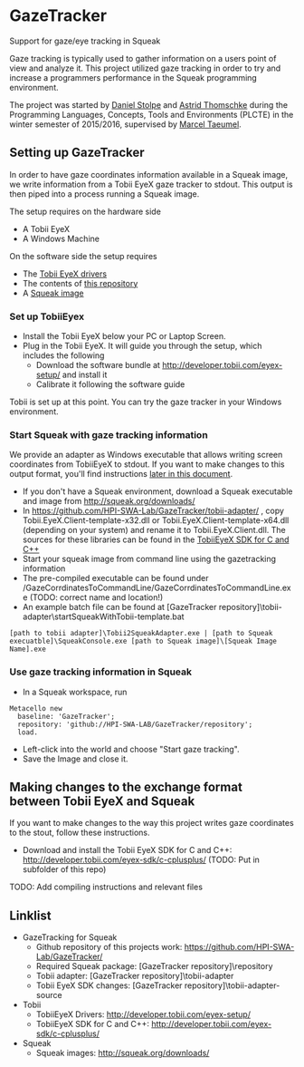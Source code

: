 # GazeTracker
Support for gaze/eye tracking in Squeak

Gaze tracking is typically used to gather information on a users point of view and analyze it. This project utilized gaze tracking in order to try and increase a programmers performance in the Squeak programming environment.

The project was started by [Daniel Stolpe](https://github.com/numberpi) and [Astrid Thomschke](github.com/athomschke) during the Programming Languages, Concepts, Tools and Environments (PLCTE) in the winter semester of 2015/2016, supervised by [Marcel Taeumel](https://github.com/marceltaeumel).

## Setting up GazeTracker
In order to have gaze coordinates information available in a Squeak image, we write information from a Tobii EyeX gaze tracker to stdout. This output is then piped into a process running a Squeak image.

The setup requires on the hardware side
* A Tobii EyeX
* A Windows Machine

On the software side the setup requires
* The [Tobii EyeX drivers](http://developer.tobii.com/eyex-setup/)
* The contents of [this repository](https://github.com/HPI-SWA-Lab/GazeTracker/)
* A [Squeak image](http://squeak.org/downloads/)

### Set up TobiiEyex
* Install the Tobii EyeX below your PC or Laptop Screen.
* Plug in the Tobii EyeX. It will guide you through the setup, which includes the following
  * Download the software bundle at http://developer.tobii.com/eyex-setup/ and install it
  * Calibrate it following the software guide

Tobii is set up at this point. You can try the gaze tracker in your Windows environment.

### Start Squeak with gaze tracking information
We provide an adapter as Windows executable that allows writing screen coordinates from TobiiEyeX to stdout. If you want to make changes to this output format, you'll find instructions [later in this document](https://github.com/HPI-SWA-Lab/GazeTracker/blob/master/README.md#making-changes-to-the-exchange-format-between-tobii-eyex-and-squeak).

* If you don't have a Squeak environment, download a Squeak executable and image from http://squeak.org/downloads/
* In https://github.com/HPI-SWA-Lab/GazeTracker/tobii-adapter/ , copy Tobii.EyeX.Client-template-x32.dll or Tobii.EyeX.Client-template-x64.dll (depending on your system) and rename it to Tobii.EyeX.Client.dll. The sources for these libraries can be found in the [TobiiEyeX SDK for C and C++](http://developer.tobii.com/eyex-sdk/c-cplusplus/)
* Start your squeak image from command line using the gazetracking information
 * The pre-compiled executable can be found under /GazeCorrdinatesToCommandLine/GazeCorrdinatesToCommandLine.exe (TODO: correct name and location!)
 * An example batch file can be found at [GazeTracker repository]\tobii-adapter\startSqueakWithTobii-template.bat

``` shell
[path to tobii adapter]\Tobii2SqueakAdapter.exe | [path to Squeak execuatble]\SqueakConsole.exe [path to Squeak image]\[Squeak Image Name].exe 
```

### Use gaze tracking information in Squeak
* In a Squeak workspace, run
```smalltalk
Metacello new
  baseline: 'GazeTracker';
  repository: 'github://HPI-SWA-LAB/GazeTracker/repository';
  load.
```
* Left-click into the world and choose "Start gaze tracking".
* Save the Image and close it.

## Making changes to the exchange format between Tobii EyeX and Squeak
If you want to make changes to the way this project writes gaze coordinates to the stout, follow these instructions.
* Download and install the Tobii EyeX SDK for C and C++: http://developer.tobii.com/eyex-sdk/c-cplusplus/ (TODO: Put in subfolder of this repo)

TODO: Add compiling instructions and relevant files

## Linklist
* GazeTracking for Squeak
  * Github repository of this projects work: https://github.com/HPI-SWA-Lab/GazeTracker/
  * Required Squeak package: [GazeTracker repository]\repository
  * Tobii adapter: [GazeTracker repository]\tobii-adapter
  * Tobii EyeX SDK changes: [GazeTracker repository]\tobii-adapter-source
* Tobii
  * TobiiEyeX Drivers: http://developer.tobii.com/eyex-setup/
  * TobiiEyeX SDK for C and C++: http://developer.tobii.com/eyex-sdk/c-cplusplus/
* Squeak
  * Squeak images: http://squeak.org/downloads/
